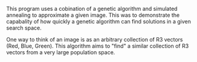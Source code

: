 This program uses a cobination of a genetic algorithm and simulated annealing to approximate a given image. This was to demonstrate the capabality of how quickly a genetic algorithm can find solutions in a given search space.

One way to think of an image is as an arbitrary collection of R3 vectors (Red, Blue, Green). This algorithm aims to "find" a similar collection of R3 vectors from a very large population space.

